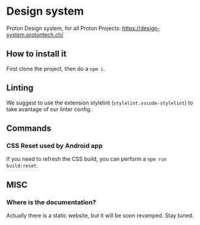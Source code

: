 # Design system

Proton Design system, for all Proton Projects: https://design-system.protontech.ch/

## How to install it

First clone the project, then do a `npm i`.

## Linting

We suggest to use the extension stylelint (`stylelint.vscode-stylelint`) to take avantage of our linter config. 

## Commands

### CSS Reset used by Android app

If you need to refresh the CSS build, you can perform a `npm run build:reset`.

## MISC

### Where is the documentation?

Actually there is a static website, but it will be soon revamped. Stay tuned.
